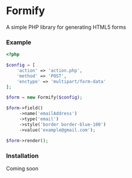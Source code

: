 # Formify

A simple PHP library for generating HTML5 forms

### Example

```php
<?php 

$config = [
    'action' => 'action.php',
    'method' => 'POST',
    'enctype' => 'multipart/form-data'
];

$form = new Formify($config);

$form->field()
     ->name('emailAddress')
     ->type('email')
     ->style('border border-blue-100')
     ->value('example@gmail.com');

$form->render();
```

### Installation
Coming soon